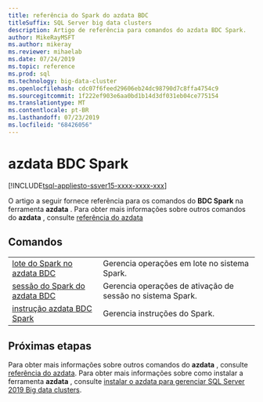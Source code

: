 ```yaml
---
title: referência do Spark do azdata BDC
titleSuffix: SQL Server big data clusters
description: Artigo de referência para comandos do azdata BDC Spark.
author: MikeRayMSFT
ms.author: mikeray
ms.reviewer: mihaelab
ms.date: 07/24/2019
ms.topic: reference
ms.prod: sql
ms.technology: big-data-cluster
ms.openlocfilehash: cdc07f6feed29606eb24dc98790d7c8ffa4754c9
ms.sourcegitcommit: 1f222ef903e6aa0bd1b14d3df031eb04ce775154
ms.translationtype: MT
ms.contentlocale: pt-BR
ms.lasthandoff: 07/23/2019
ms.locfileid: "68426056"
---
```

# <a name="azdata-bdc-spark"></a>azdata BDC Spark

[!INCLUDE[tsql-appliesto-ssver15-xxxx-xxxx-xxx](../includes/tsql-appliesto-ssver15-xxxx-xxxx-xxx.md)]

O artigo a seguir fornece referência para os comandos do **BDC Spark** na ferramenta **azdata** . Para obter mais informações sobre outros comandos do **azdata** , consulte [referência do azdata](reference-azdata.md)

## <a name="commands"></a>Comandos
|     |     |
| --- | --- |
[lote do Spark no azdata BDC](reference-azdata-bdc-spark-batch.md) | Gerencia operações em lote no sistema Spark.
[sessão do Spark do azdata BDC](reference-azdata-bdc-spark-session.md) | Gerencia operações de ativação de sessão no sistema Spark.
[instrução azdata BDC Spark](reference-azdata-bdc-spark-statement.md) | Gerencia instruções do Spark.

## <a name="next-steps"></a>Próximas etapas

Para obter mais informações sobre outros comandos do **azdata** , consulte [referência do azdata](reference-azdata.md). Para obter mais informações sobre como instalar a ferramenta **azdata** , consulte [instalar o azdata para gerenciar SQL Server 2019 Big data clusters](deploy-install-azdata.md).
